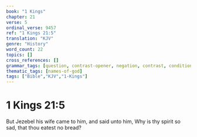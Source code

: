 ```yaml
---
book: "1 Kings"
chapter: 21
verse: 5
ordinal_verse: 9457
ref: "1 Kings 21:5"
translation: "KJV"
genre: "History"
word_count: 22
topics: []
cross_references: []
grammar_tags: [question, contrast-opener, negation, contrast, conditional]
thematic_tags: [names-of-god]
tags: ["Bible","KJV","1-Kings"]
---
```


# 1 Kings 21:5

But Jezebel his wife came to him, and said unto him, Why is thy spirit so sad, that thou eatest no bread?

